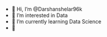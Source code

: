 - 👋 Hi, I’m @Darshanshelar96k
- 👀 I’m interested in Data       
- 🌱 I’m currently learning Data Science 
- 💞️ 

<!---
Darshanshelar96k/Darshanshelar96k is a ✨ special ✨ repository because its `README.md` (this file) appears on your GitHub profile.
You can click the Preview link to take a look at your changes.
--->
          
